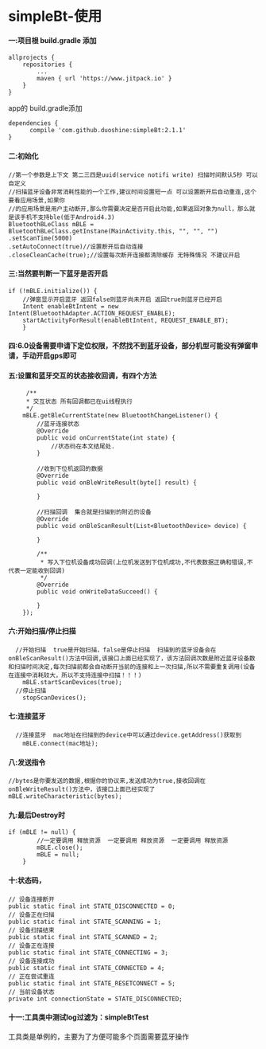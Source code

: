 # simpleBt-使用
#### 一:项目根 build.gradle 添加

	allprojects {
		repositories {
			...
			maven { url 'https://www.jitpack.io' }
		}
	}
app的 build.gradle添加

	dependencies {
	      compile 'com.github.duoshine:simpleBt:2.1.1'
	}


#### 二:初始化
    //第一个参数是上下文 第二三四是uuid(service notifi write) 扫描时间默认5秒 可以自定义  
    //扫描蓝牙设备非常消耗性能的一个工作,建议时间设置短一点 可以设置断开后自动重连,这个要看应用场景,如果你
    //的应用场景是用户主动断开,那么你需要决定是否开启此功能,如果返回对象为null，那么就是该手机不支持ble(低于Android4.3)
    BluetoothBLeClass mBLE = BluetoothBLeClass.getInstane(MainActivity.this, "", "", "")
    .setScanTime(5000)
    .setAutoConnect(true)//设置断开后自动连接
    .closeCleanCache(true);//设置每次断开连接都清除缓存 无特殊情况 不建议开启
#### 三:当然要判断一下蓝牙是否开启
    if (!mBLE.initialize()) {
        //弹窗显示开启蓝牙 返回false则蓝牙尚未开启 返回true则蓝牙已经开启
        Intent enableBtIntent = new Intent(BluetoothAdapter.ACTION_REQUEST_ENABLE);
        startActivityForResult(enableBtIntent, REQUEST_ENABLE_BT);
        }
#### 四:6.0设备需要申请下定位权限，不然找不到蓝牙设备，部分机型可能没有弹窗申请，手动开启gps即可
#### 五:设置和蓝牙交互的状态接收回调，有四个方法
    	 /**
         * 交互状态 所有回调都已在ui线程执行
         */
        mBLE.getBleCurrentState(new BluetoothChangeListener() {
            //蓝牙连接状态
            @Override
            public void onCurrentState(int state) {
            	//状态码在本文结尾处.
            }

            //收到下位机返回的数据
            @Override
            public void onBleWriteResult(byte[] result) {

            }

            //扫描回调  集合就是扫描到的附近的设备
            @Override
            public void onBleScanResult(List<BluetoothDevice> device) {
            
            }

            /**
             * 写入下位机设备成功回调(上位机发送到下位机成功,不代表数据正确和错误,不代表一定能收到回调)
             */
            @Override
            public void onWriteDataSucceed() {

            }
        });
#### 六:开始扫描/停止扫描
      //开始扫描  true是开始扫描，false是停止扫描  扫描到的蓝牙设备会在onBleScanResult()方法中回调,该接口上面已经实现了，该方法回调次数是附近蓝牙设备数和扫描时间决定,每次扫描前都会自动断开当前的连接和上一次扫描,所以不需要重复调用(设备在连接中消耗较大，所以不支持连接中扫描！！！)
        mBLE.startScanDevices(true);
      //停止扫描
        stopScanDevices();
#### 七:连接蓝牙
      //连接蓝牙  mac地址在扫描到的device中可以通过device.getAddress()获取到
        mBLE.connect(mac地址);
#### 八:发送指令
    //bytes是你要发送的数据,根据你的协议来,发送成功为true,接收回调在onBleWriteResult()方法中，该接口上面已经实现了
    mBLE.writeCharacteristic(bytes);
#### 九:最后Destroy时
    if (mBLE != null) {
            //一定要调用 释放资源  一定要调用 释放资源  一定要调用 释放资源
            mBLE.close();
            mBLE = null;
        }
#### 十:状态码，
    // 设备连接断开
    public static final int STATE_DISCONNECTED = 0;
    // 设备正在扫描
    public static final int STATE_SCANNING = 1;
    // 设备扫描结束
    public static final int STATE_SCANNED = 2;
    // 设备正在连接
    public static final int STATE_CONNECTING = 3;
    // 设备连接成功
    public static final int STATE_CONNECTED = 4;
    // 正在尝试重连
    public static final int STATE_RESETCONNECT = 5;
    // 当前设备状态
    private int connectionState = STATE_DISCONNECTED;

#### 十一:工具类中测试log过滤为：simpleBtTest
工具类是单例的，主要为了方便可能多个页面需要蓝牙操作









